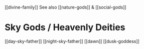 [[divine-family]]
See also [[nature-gods]] & [[social-gods]]

# Sky Gods / Heavenly Deities

[[day-sky-father]]
[[night-sky-father]]
[[dawn]]
[[dusk-goddess]]
